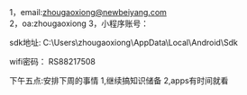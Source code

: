 1，email:zhougaoxiong@newbeiyang.com  
2，oa:zhougaoxiong
3，小程序账号：




sdk地址:
C:\Users\zhougaoxiong\AppData\Local\Android\Sdk

wifi密码：
RS88217508

下午五点:安排下周的事情
1,继续搞知识储备
2,apps有时间就看